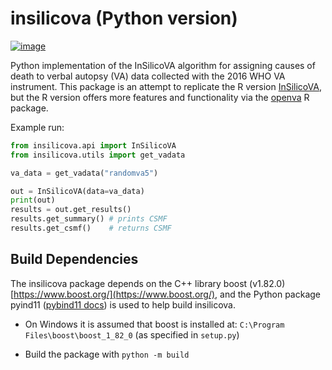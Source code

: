 # insilicova (Python version)

[![image](https://img.shields.io/pypi/pyversions/insilicova)](https://pypi.org/project/insilicova/)


Python implementation of the InSilicoVA algorithm for assigning causes of death to verbal autopsy (VA) data collected with the 2016 WHO VA instrument.
This package is an attempt to replicate the R version [InSilicoVA](https://github.com/verbal-autopsy-software/InSilicoVA), but the R version
offers more features and functionality via the [openva](https://github.com/verbal-autopsy-software/openVA) R package.

Example run:

```python
from insilicova.api import InSilicoVA
from insilicova.utils import get_vadata

va_data = get_vadata("randomva5")

out = InSilicoVA(data=va_data)
print(out)
results = out.get_results()
results.get_summary() # prints CSMF
results.get_csmf()    # returns CSMF
```


## Build Dependencies

The insilicova package depends on the C++ library boost (v1.82.0) [https://www.boost.org/](https://www.boost.org/), and the Python package
pyind11 ([pybind11 docs](https://pybind11.readthedocs.io/en/latest/)) is used to help build insilicova.

* On Windows it is assumed that boost is installed at: `C:\Program Files\boost\boost_1_82_0` (as specified in `setup.py`)

* Build the package with `python -m build`


